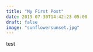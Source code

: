 ```yaml
---
title: "My First Post"
date: 2019-07-30T14:42:23-05:00
draft: false
image: "sunflowersunset.jpg"
---
```


test